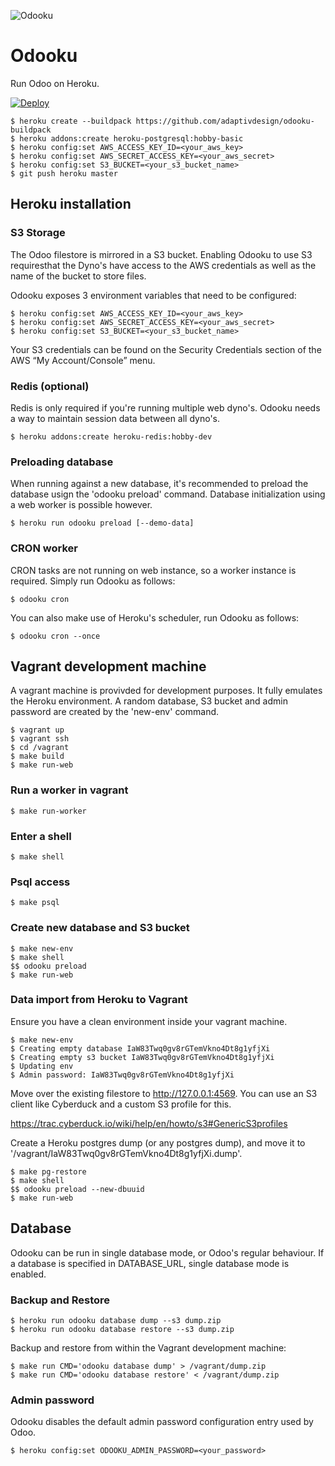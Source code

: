 ![Odooku](https://cdn.rawgit.com/adaptivdesign/odooku/master/img.svg "Odooku")

# Odooku
Run Odoo on Heroku.

[![Deploy](https://www.herokucdn.com/deploy/button.svg)](https://heroku.com/deploy)

```
$ heroku create --buildpack https://github.com/adaptivdesign/odooku-buildpack
$ heroku addons:create heroku-postgresql:hobby-basic
$ heroku config:set AWS_ACCESS_KEY_ID=<your_aws_key>
$ heroku config:set AWS_SECRET_ACCESS_KEY=<your_aws_secret>
$ heroku config:set S3_BUCKET=<your_s3_bucket_name>
$ git push heroku master
```

## Heroku installation

### S3 Storage
The Odoo filestore is mirrored in a S3 bucket. Enabling Odooku to use S3
requiresthat the Dyno's have access to the AWS credentials as well as the
name of the bucket to store files.

Odooku exposes 3 environment variables that need to be configured:

```
$ heroku config:set AWS_ACCESS_KEY_ID=<your_aws_key>
$ heroku config:set AWS_SECRET_ACCESS_KEY=<your_aws_secret>
$ heroku config:set S3_BUCKET=<your_s3_bucket_name>
```

Your S3 credentials can be found on the Security Credentials section of the
AWS “My Account/Console” menu.

### Redis (optional)
Redis is only required if you're running multiple web dyno's. Odooku needs a way
to maintain session data between all dyno's.

```
$ heroku addons:create heroku-redis:hobby-dev
```

### Preloading database
When running against a new database, it's recommended to preload the database
usign the 'odooku preload' command. Database initialization using a web worker
is possible however.

```
$ heroku run odooku preload [--demo-data]
```

### CRON worker

CRON tasks are not running on web instance, so a worker instance is required.
Simply run Odooku as follows:

```
$ odooku cron
```

You can also make use of Heroku's scheduler, run Odooku as follows:

```
$ odooku cron --once
```

## Vagrant development machine
A vagrant machine is provivded for development purposes. It fully emulates
the Heroku environment. A random database, S3 bucket and admin password are
created by the 'new-env' command.

```
$ vagrant up
$ vagrant ssh
$ cd /vagrant
$ make build
$ make run-web
```

### Run a worker in vagrant

```
$ make run-worker
```

### Enter a shell

```
$ make shell
```

### Psql access

```
$ make psql
```

### Create new database and S3 bucket

```
$ make new-env
$ make shell
$$ odooku preload
$ make run-web
```

### Data import from Heroku to Vagrant

Ensure you have a clean environment inside your vagrant machine.

```
$ make new-env
$ Creating empty database IaW83Twq0gv8rGTemVkno4Dt8g1yfjXi
$ Creating empty s3 bucket IaW83Twq0gv8rGTemVkno4Dt8g1yfjXi
$ Updating env
$ Admin password: IaW83Twq0gv8rGTemVkno4Dt8g1yfjXi
```

Move over the existing filestore to http://127.0.0.1:4569. You can use
an S3 client like Cyberduck and a custom S3 profile for this.

https://trac.cyberduck.io/wiki/help/en/howto/s3#GenericS3profiles


Create a Heroku postgres dump (or any postgres dump), and move it to
'/vagrant/IaW83Twq0gv8rGTemVkno4Dt8g1yfjXi.dump'.

```
$ make pg-restore
$ make shell
$$ odooku preload --new-dbuuid
$ make run-web
```


## Database
Odooku can be run in single database mode, or Odoo's regular behaviour. If a
database is specified in DATABASE_URL, single database mode is enabled.

### Backup and Restore

```
$ heroku run odooku database dump --s3 dump.zip
$ heroku run odooku database restore --s3 dump.zip
```

Backup and restore from within the Vagrant development machine:

```
$ make run CMD='odooku database dump' > /vagrant/dump.zip
$ make run CMD='odooku database restore' < /vagrant/dump.zip
```




### Admin password
Odooku disables the default admin password configuration entry used by Odoo.

```
$ heroku config:set ODOOKU_ADMIN_PASSWORD=<your_password>
```
